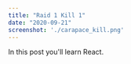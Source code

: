 ```yaml
---
title: "Raid 1 Kill 1"
date: "2020-09-21"
screenshot: './carapace_kill.png'
---
```


In this post you'll learn React.
